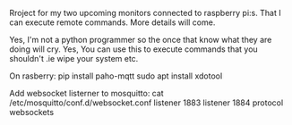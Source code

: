 Rroject for my two upcoming monitors connected to raspberry pi:s. That I can execute remote commands. More details will come.

Yes, I'm not a python programmer so the once that know what they are doing will cry.
Yes, You can use this to execute commands that you shouldn't .ie wipe your system etc.





On rasberry:
pip install paho-mqtt
sudo apt install xdotool

Add websocket listerner to mosquitto:
cat /etc/mosquitto/conf.d/websocket.conf
listener 1883
listener 1884
protocol websockets
